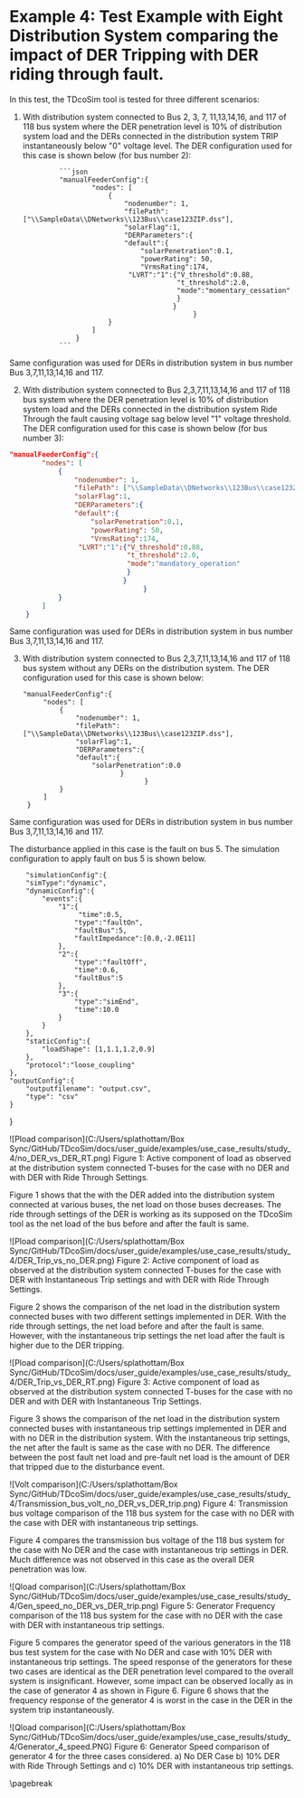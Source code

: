 
# Example 4: Test Example with Eight Distribution System comparing the impact of DER Tripping with DER riding through fault.

In this test, the TDcoSim tool is tested for three different scenarios:
1. With distribution system connected to Bus 2, 3, 7, 11,13,14,16, and 117 of 118 bus system where the DER penetration level is 10% of distribution system load and the DERs connected in the distribution system TRIP instantaneously below "0" voltage level. The DER configuration used for this case is shown below (for bus number 2):

                ```json
                "manualFeederConfig":{
                        "nodes": [
                            {
                                "nodenumber": 1,
                                "filePath": ["\\SampleData\\DNetworks\\123Bus\\case123ZIP.dss"],
                                "solarFlag":1,                
                                "DERParameters":{
                                "default":{
                                    "solarPenetration":0.1, 
                                    "powerRating": 50,
                                    "VrmsRating":174,
                                 "LVRT":"1":{"V_threshold":0.88,
                                             "t_threshold":2.0,
                                             "mode":"momentary_cessation"
                                             }
                                            }
                                                 }
                            }            
                        ]
                    }
                ```
            

Same configuration was used for DERs in distribution system in bus number Bus 3,7,11,13,14,16 and 117.

2. With distribution system connected to Bus 2,3,7,11,13,14,16 and 117 of 118 bus system where the DER penetration level is 10% of distribution system load and the DERs connected in the distribution system Ride Through the fault causing voltage sag below level "1" voltage threshold. The DER configuration used for this case is shown below (for bus number 3):


```json
"manualFeederConfig":{
        "nodes": [
            {
                "nodenumber": 1,
                "filePath": ["\\SampleData\\DNetworks\\123Bus\\case123ZIP.dss"],
                "solarFlag":1,                
                "DERParameters":{
                "default":{
                    "solarPenetration":0.1, 
                    "powerRating": 50,
                    "VrmsRating":174,
                 "LVRT":"1":{"V_threshold":0.88,
                             "t_threshold":2.0,
                             "mode":"mandatory_operation"
                             }
                            }
                                 }
            }            
        ]
    }
```

Same configuration was used for DERs in distribution system in bus number Bus 3,7,11,13,14,16 and 117.

3. With distribution system connected to Bus 2,3,7,11,13,14,16 and 117 of 118 bus system without any DERs on the distribution system. The DER configuration used for this case is shown below:


       "manualFeederConfig":{
            "nodes": [
                {
                    "nodenumber": 1,
                    "filePath": ["\\SampleData\\DNetworks\\123Bus\\case123ZIP.dss"],
                    "solarFlag":1,                
                    "DERParameters":{
                    "default":{
                        "solarPenetration":0.0
                               }
                                     }
                }            
            ]
        }

Same configuration was used for DERs in distribution system in bus number Bus 3,7,11,13,14,16 and 117.


The disturbance applied in this case is the fault on bus 5. The simulation configuration to apply fault on bus 5 is shown below.


        "simulationConfig":{
        "simType":"dynamic",
        "dynamicConfig":{
            "events":{
                "1":{
                     "time":0.5,
                    "type":"faultOn",
                    "faultBus":5,
                    "faultImpedance":[0.0,-2.0E11]
                },
                "2":{
                    "type":"faultOff",
                    "time":0.6,
                    "faultBus":5
                },
                "3":{
                    "type":"simEnd",
                    "time":10.0
                }
            }
        },
        "staticConfig":{
            "loadShape": [1,1.1,1.2,0.9]
        },
        "protocol":"loose_coupling"
    },
    "outputConfig":{
        "outputfilename": "output.csv",
        "type": "csv"
    }
}

![Pload comparison](C:/Users/splathottam/Box Sync/GitHub/TDcoSim/docs/user_guide/examples/use_case_results/study_4/no_DER_vs_DER_RT.png)
Figure 1: Active component of load as observed at the distribution system connected T-buses for the case with no DER and with DER with Ride Through Settings.

Figure 1 shows that the with the DER added into the distribution system connected at various buses, the net load on those buses decreases. The ride through settings of the DER is working as its supposed on the TDcoSim tool as the net load of the bus before and after the fault is same.

![Pload comparison](C:/Users/splathottam/Box Sync/GitHub/TDcoSim/docs/user_guide/examples/use_case_results/study_4/DER_Trip_vs_no_DER.png)
Figure 2: Active component of load as observed at the distribution system connected T-buses for the case with DER with Instantaneous Trip settings and with DER with Ride Through Settings.

Figure 2 shows the comparison of the net load in the distribution system connected buses with two different settings implemented in DER. With the ride through settings, the net load before and after the fault is same. However, with the instantaneous trip settings the net load after the fault is higher due to the DER tripping.

![Pload comparison](C:/Users/splathottam/Box Sync/GitHub/TDcoSim/docs/user_guide/examples/use_case_results/study_4/DER_Trip_vs_DER_RT.png)
Figure 3: Active component of load as observed at the distribution system connected T-buses for the case with no DER and with DER with Instantaneous Trip Settings.

Figure 3 shows the comparison of the net load in the distribution system connected buses with instantaneous trip settings implemented in DER and with no DER in the distribution system. With the instantaneous trip settings, the net after the fault is same as the case with no DER. The difference between the post fault net load and pre-fault net load is the amount of DER that tripped due to the disturbance event.

![Volt comparison](C:/Users/splathottam/Box Sync/GitHub/TDcoSim/docs/user_guide/examples/use_case_results/study_4/Transmission_bus_volt_no_DER_vs_DER_trip.png)
Figure 4: Transmission bus voltage comparison of the 118 bus system for the case with no DER with the case with DER with instantaneous trip settings.

Figure 4 compares the transmission bus voltage of the 118 bus system for the case with No DER and the case with instantaneous trip settings in DER. Much difference was not observed in this case as the overall DER penetration was low.

![Qload comparison](C:/Users/splathottam/Box Sync/GitHub/TDcoSim/docs/user_guide/examples/use_case_results/study_4/Gen_speed_no_DER_vs_DER_trip.png)
Figure 5: Generator Frequency comparison of the 118 bus system for the case with no DER with the case with DER with instantaneous trip settings.

Figure 5 compares the generator speed of the various generators in the 118 bus test system for the case with No DER and case with 10% DER with instantaneous trip settings. The speed response of the generators for these two cases are identical as the DER penetration level compared to the overall system is insignificant. However, some impact can be observed locally as in the case of generator 4 as shown in Figure 6. Figure 6 shows that the frequency response of the generator 4 is worst in the case in the DER in the system trip instantaneously.

![Qload comparison](C:/Users/splathottam/Box Sync/GitHub/TDcoSim/docs/user_guide/examples/use_case_results/study_4/Generator_4_speed.PNG)
Figure 6: Generator Speed comparison of generator 4 for the three cases considered. a) No DER Case b) 10% DER with Ride Through Settings and c) 10% DER with instantaneous trip settings.

\pagebreak